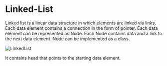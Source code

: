# Linked-List
Linked list is a linear data structure in which elements are linked via links.
Each data element contains a connection in the form of pointer.
Each data element can be represented as Node. Each Node contains data and a link to the next data element.
Node can be implemented as a class.

![LinkedList](https://user-images.githubusercontent.com/54107891/102033435-6bc5e780-3de1-11eb-94d2-1a9c0a0e1fe7.PNG)

It contains head that points to the starting data element.

